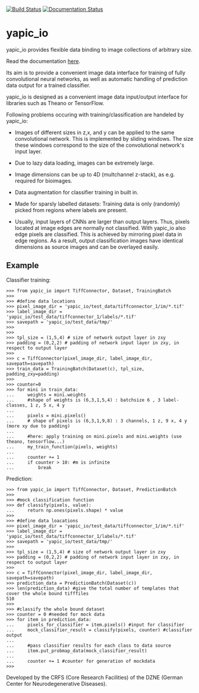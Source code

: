 [![Build Status](https://travis-ci.com/yapic/yapic_io.svg?branch=master)](https://travis-ci.com/yapic/yapic_io)
[![Documentation Status](https://readthedocs.org/projects/yapic-io/badge/?version=latest)](https://yapic-io.readthedocs.io/en/latest/?badge=latest)

# yapic_io




yapic_io provides flexible data binding to image collections of arbitrary size.


Read the documentation [here](https://yapic-io.readthedocs.io/en/latest/).


Its aim is to provide a convenient image data interface for training of
fully convolutional neural networks, as well as automatic handling of
prediction data output for a trained classifier.

yapic_io is designed as a convenient image data input/output interface for
libraries such as Theano or TensorFlow.


Following problems occuring with training/classification are handeled by yapic_io:

- Images of different sizes in z,x, and y can be applied to the
  same convolutional network. This is implemented by sliding windows. The size these windows correspond to the size of the convolutional network's input layer.

- Due to lazy data loading, images can be extremely large.

- Image dimensions can be up to 4D (multchannel z-stack), as e.g. required
  for bioimages.

- Data augmentation for classifier training in built in.

- Made for sparsly labelled datasets: Training data is only (randomly) picked
  from regions where labels are present.

- Usually, input layers of CNNs are larger than output layers. Thus, pixels
  located at image edges are normally not classified. With yapic_io also
  edge pixels are classified. This is achieved by mirroring pixel data in edge
  regions. As a result, output classification images have identical dimensions as source images and can be overlayed easily.



## Example

Classifier training:

```
>>> from yapic_io import TiffConnector, Dataset, TrainingBatch
>>>
>>> #define data locations
>>> pixel_image_dir = 'yapic_io/test_data/tiffconnector_1/im/*.tif'
>>> label_image_dir = 'yapic_io/test_data/tiffconnector_1/labels/*.tif'
>>> savepath = 'yapic_io/test_data/tmp/'
>>>
>>>
>>> tpl_size = (1,5,4) # size of network output layer in zxy
>>> padding = (0,2,2) # padding of network input layer in zxy, in respect to output layer
>>>
>>> c = TiffConnector(pixel_image_dir, label_image_dir, savepath=savepath)
>>> train_data = TrainingBatch(Dataset(c), tpl_size, padding_zxy=padding)
>>>
>>> counter=0
>>> for mini in train_data:
...     weights = mini.weights
...     #shape of weights is (6,3,1,5,4) : batchsize 6 , 3 label-classes, 1 z, 5 x, 4 y
...
...     pixels = mini.pixels()
...     # shape of pixels is (6,3,1,9,8) : 3 channels, 1 z, 9 x, 4 y (more xy due to padding)
...
...     #here: apply training on mini.pixels and mini.weights (use theano, tensorflow...)
...     my_train_function(pixels, weights)
...
...     counter += 1
...     if counter > 10: #m is infinite
...         break
```
Prediction:
```
>>> from yapic_io import TiffConnector, Dataset, PredictionBatch
>>>
>>> #mock classification function
>>> def classify(pixels, value):
...     return np.ones(pixels.shape) * value
>>>
>>> #define data loacations
>>> pixel_image_dir = 'yapic_io/test_data/tiffconnector_1/im/*.tif'
>>> label_image_dir = 'yapic_io/test_data/tiffconnector_1/labels/*.tif'
>>> savepath = 'yapic_io/test_data/tmp/'
>>>
>>> tpl_size = (1,5,4) # size of network output layer in zxy
>>> padding = (0,2,2) # padding of network input layer in zxy, in respect to output layer
>>>
>>> c = TiffConnector(pixel_image_dir, label_image_dir, savepath=savepath)
>>> prediction_data = PredictionBatch(Dataset(c))
>>> len(prediction_data) #give the total number of templates that cover the whole bound tifffiles
510
>>>
>>> #classify the whole bound dataset
>>> counter = 0 #needed for mock data
>>> for item in prediction_data:
...     pixels_for_classifier = item.pixels() #input for classifier
...     mock_classifier_result = classify(pixels, counter) #classifier output
...
...     #pass classifier results for each class to data source
...     item.put_probmap_data(mock_classifier_result)
...
...     counter += 1 #counter for generation of mockdata
>>>
```

Developed by the CRFS (Core Research Facilities) of the DZNE (German Center
for Neurodegenerative Diseases).
